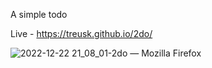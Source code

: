 A simple todo 

Live - https://treusk.github.io/2do/

![2022-12-22 21_08_01-2do — Mozilla Firefox](https://user-images.githubusercontent.com/47334597/209246023-44b12783-512e-4e27-911c-c3cc22de3179.png)

